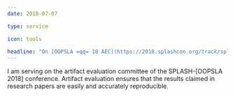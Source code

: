 ```yaml
---
date: 2018-07-07

type: service

icon: tools

headline: "On [OOPSLA =qq= 18 AEC](https://2018.splashcon.org/track/splash-2018-OOPSLA-Artifacts)"
---
```


I am serving on the artifact evaluation committee of the SPLASH-[OOPSLA 2018] conference.
Artifact evaluation ensures that the results claimed in research papers are easily and accurately reproducible.